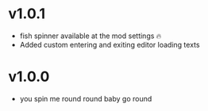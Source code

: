 # v1.0.1

- fish spinner available at the mod settings :fire:
- Added custom entering and exiting editor loading texts

# v1.0.0

- you spin me round round baby go round